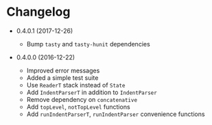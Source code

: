 Changelog
=========

- 0.4.0.1 (2017-12-26)
    * Bump `tasty` and `tasty-hunit` dependencies

- 0.4.0.0 (2016-12-22)
    * Improved error messages
    * Added a simple test suite
    * Use `ReaderT` stack instead of `State`
    * Add `IndentParserT` in addition to `IndentParser`
    * Remove dependency on `concatenative`
    * Add `topLevel`, `notTopLevel` functions
    * Add `runIndentParserT`, `runIndentParser` convenience functions

